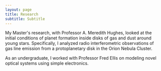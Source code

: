 ```yaml
---
layout: page
title: Research
subtitle: Subtitle
---
```


My Master's research, with Professor A. Meredith Hughes, looked at the initial conditions of planet formation inside disks of gas and dust around young stars. Specifically, I analyzed radio interferometric observations of gas line emission from a protoplanetary disk in the Orion Nebula Cluster. 

As an undergraduate, I worked with Professor Fred Ellis on modeling novel optical systems using simple electronics. 
